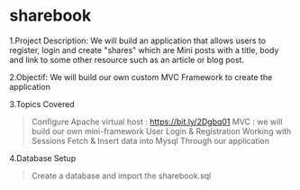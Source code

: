 # sharebook
1.Project Description:
We will build an application that allows users to register, login and create "shares" which are Mini posts with a title,
body and link to some other resource such as an article or blog post.

2.Objectif:
We will build our own custom MVC Framework to create the application

3.Topics Covered
> Configure Apache virtual host : https://bit.ly/2Dgbq01
> MVC : we will build our own mini-framework
> User Login & Registration
> Working with Sessions
> Fetch & Insert data into Mysql Through our application

4.Database Setup
> Create a database and import the sharebook.sql
